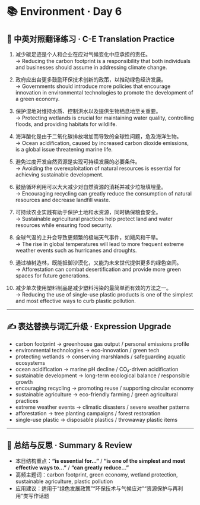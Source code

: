 # 📚 Environment · Day 6

## 📖 中英对照翻译练习 · C-E Translation Practice

1. 减少碳足迹是个人和企业在应对气候变化中应承担的责任。  
   → Reducing the carbon footprint is a responsibility that both individuals and businesses should assume in addressing climate change.

2. 政府应出台更多鼓励环保技术创新的政策，以推动绿色经济发展。  
   → Governments should introduce more policies that encourage innovation in environmental technologies to promote the development of a green economy.

3. 保护湿地对维持水质、控制洪水以及提供生物栖息地至关重要。  
   → Protecting wetlands is crucial for maintaining water quality, controlling floods, and providing habitats for wildlife.

4. 海洋酸化是由于二氧化碳排放增加而导致的全球性问题，危及海洋生物。  
   → Ocean acidification, caused by increased carbon dioxide emissions, is a global issue threatening marine life.

5. 避免过度开发自然资源是实现可持续发展的必要条件。  
   → Avoiding the overexploitation of natural resources is essential for achieving sustainable development.

6. 鼓励循环利用可以大大减少对自然资源的消耗并减少垃圾填埋量。  
   → Encouraging recycling can greatly reduce the consumption of natural resources and decrease landfill waste.

7. 可持续农业实践有助于保护土地和水资源，同时确保粮食安全。  
   → Sustainable agricultural practices help protect land and water resources while ensuring food security.

8. 全球气温的上升会导致更频繁的极端天气事件，如飓风和干旱。  
   → The rise in global temperatures will lead to more frequent extreme weather events such as hurricanes and droughts.

9. 通过植树造林，既能抵御沙漠化，又能为未来世代提供更多的绿色空间。  
   → Afforestation can combat desertification and provide more green spaces for future generations.

10. 减少单次使用塑料制品是减少塑料污染的最简单而有效的方法之一。  
    → Reducing the use of single-use plastic products is one of the simplest and most effective ways to curb plastic pollution.

---

## ✍️ 表达替换与词汇升级 · Expression Upgrade

- carbon footprint → greenhouse gas output / personal emissions profile  
- environmental technologies → eco-innovation / green tech  
- protecting wetlands → conserving marshlands / safeguarding aquatic ecosystems  
- ocean acidification → marine pH decline / CO₂-driven acidification  
- sustainable development → long-term ecological balance / responsible growth  
- encouraging recycling → promoting reuse / supporting circular economy  
- sustainable agriculture → eco-friendly farming / green agricultural practices  
- extreme weather events → climatic disasters / severe weather patterns  
- afforestation → tree planting campaigns / forest restoration  
- single-use plastic → disposable plastics / throwaway plastic items

---

## 🧠 总结与反思 · Summary & Review

- 本日结构重点：**“is essential for…”** / **“is one of the simplest and most effective ways to…”** / **“can greatly reduce…”**  
- 高频主题词：carbon footprint, green economy, wetland protection, sustainable agriculture, plastic pollution  
- 应用建议：适用于“绿色发展政策”“环保技术与气候应对”“资源保护与再利用”类写作话题
